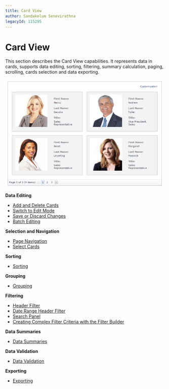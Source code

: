 ```yaml
---
title: Card View
author: Sandakelum Senevirathna
legacyId: 115295
---
```

# Card View
This section describes the Card View capabilities. It represents data in cards, supports data editing, sorting, filtering, summary calculation, paging, scrolling, cards selection and data exporting. 

![ASPxCardView-MainImg](../images/img118478.png)

**Data Editing**
* [Add and Delete Cards](card-view/data-editing/add-and-delete-cards.md)
* [Switch to Edit Mode](card-view/data-editing/switch-to-edit-mode.md)
* [Save or Discard Changes ](card-view/data-editing/save-or-discard-changes.md)
* [Batch Editing](card-view/data-editing/batch-editing.md)

**Selection and Navigation**
* [Page Navigation](card-view/selection-and-navigation/page-navigation.md)
* [Select Cards](card-view/selection-and-navigation/select-cards.md)

**Sorting**
* [Sorting](card-view/sorting.md)

**Grouping**
* [Grouping](card-view/grouping.md)

**Filtering**
* [Header Filter](card-view/filtering/header-filter.md)
* [Date Range Header Filter](card-view/filtering/date-range-header-filter.md)
* [Search Panel](card-view/filtering/search-panel.md)
* [Creating Complex Filter Criteria with the Filter Builder](card-view/filtering/creating-complex-filter-criteria-with-the-filter-control.md)

**Data Summaries**
* [Data Summaries](card-view/data-summaries.md)

**Data Validation**
* [Data Validation](card-view/data-validation.md)

**Exporting**
* [Exporting](card-view/exporting/exporting.md)
